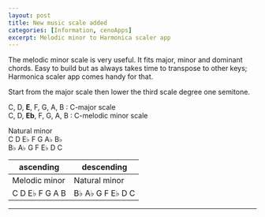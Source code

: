 ```yaml
---
layout: post
title: New music scale added
categories: [Information, cenoApps]
excerpt: Melodic minor to Harmonica scaler app
---
```


The melodic minor scale is very useful. It fits major, minor and dominant chords. 
Easy to build but as always takes time to transpose to other keys; Harmonica scaler app comes handy for that. 

Start from the major scale then lower the third scale degree one semitone. 

C, D, **E**, F, G, A, B : C-major scale  
C, D, **Eb**, F, G, A, B : C-melodic minor scale  

Natural minor  
C D E♭ F G A♭ B♭  
B♭ A♭ G F E♭ D C  



| ascending           | descending       |  
| ------------------- | -----------------|  
| Melodic minor       | Natural minor    |  
| C D E♭ F G A B      | B♭ A♭ G F E♭ D C  |  



---------------------------------------
